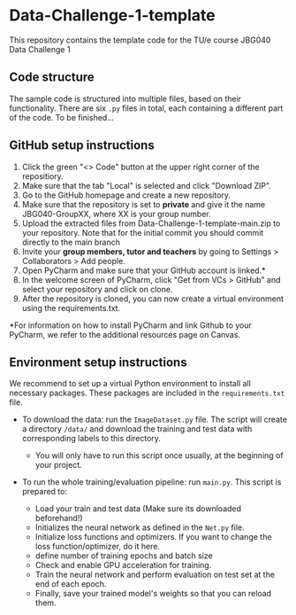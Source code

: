 # Data-Challenge-1-template
This repository contains the template code for the TU/e course JBG040 Data Challenge 1

## Code structure
The sample code is structured into multiple files, based on their functionality. 
There are six `.py` files in total, each containing a different part of the code. 
To be finished...

## GitHub setup instructions
1. Click the green "<> Code" button at the upper right corner of the repositiory.
2. Make sure that the tab "Local" is selected and click "Download ZIP".
3. Go to the GitHub homepage and create a new repository.
4. Make sure that the repository is set to **private** and give it the name JBG040-GroupXX, where XX is your group number.
5. Upload the extracted files from Data-Challenge-1-template-main.zip to your repository. Note that for the initial commit you should commit directly to the main branch
6. Invite your **group members, tutor and teachers** by going to Settings > Collaborators > Add people.
7. Open PyCharm and make sure that your GitHub account is linked.*
8. In the welcome screen of PyCharm, click "Get from VCs > GitHub" and select your repository and click on clone.
9. After the repository is cloned, you can now create a virtual environment using the requirements.txt.

*For information on how to install PyCharm and link Github to your PyCharm, we refer to the additional resources page on Canvas.


## Environment setup instructions
We recommend to set up a virtual Python environment to install all necessary packages. 
These packages are included in the `requirements.txt` file.

- To download the data: run the `ImageDataset.py` file. The script will create a directory `/data/` and download the training and test data with corresponding labels to this directory. 
    - You will only have to run this script once usually, at the beginning of your project.

- To run the whole training/evaluation pipeline: run `main.py`. This script is prepared to:
    - Load your train and test data (Make sure its downloaded beforehand!)
    - Initializes the neural network as defined in the `Net.py` file.
    - Initialize loss functions and optimizers. If you want to change the loss function/optimizer, do it here.
    - define number of training epochs and batch size
    - Check and enable GPU acceleration for training.
    - Train the neural network and perform evaluation on test set at the end of each epoch.
    - Finally, save your trained model's weights so that you can reload them.
